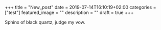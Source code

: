 +++
title =  "New_post"
date = 2019-07-14T16:10:19+02:00
categories = ["test"]
featured_image = ""
description = ""
draft = true
+++

Sphinx of black quartz, judge my vow.